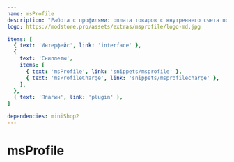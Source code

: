 ```yaml
---
name: msProfile
description: "Работа с профилями: оплата товаров с внутреннего счета пользователя"
logo: https://modstore.pro/assets/extras/msprofile/logo-md.jpg

items: [
  { text: 'Интерфейс', link: 'interface' },
  {
    text: 'Сниппеты',
    items: [
      { text: 'msProfile', link: 'snippets/msprofile' },
      { text: 'msProfileCharge', link: 'snippets/msprofilecharge' },
    ],
  },
  { text: 'Плагин', link: 'plugin' },
]

dependencies: miniShop2
---
```


# msProfile
